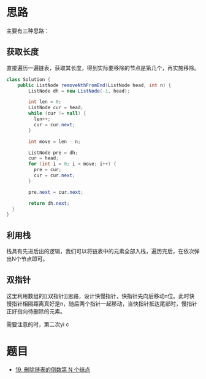 
# 思路

主要有三种思路：
## 获取长度

直接遍历一遍链表，获取其长度，得到实际要移除的节点是第几个，再实施移除。

```java
class Solution {
    public ListNode removeNthFromEnd(ListNode head, int n) {
        ListNode dh = new ListNode(-1, head);

        int len = 0;
        ListNode cur = head;
        while (cur != null) {
          len++;
          cur = cur.next;
        }

        int move = len - n;

        ListNode pre = dh;
        cur = head;
        for (int i = 0; i < move; i++) {
          pre = cur;
          cur = cur.next;
        }

        pre.next = cur.next;

        return dh.next;
  }
}
```
## 利用栈

栈具有先进后出的逻辑，我们可以将链表中的元素全部入栈，遍历完后，在依次弹出N个节点即可。

## 双指针

这里利用数组的[[双指针]]思路，设计快慢指针，快指针先向后移动n位。此时快慢指针相隔距离真好是n，随后两个指针一起移动，当快指针抵达尾部时，慢指针正好指向待删除的元素。

需要注意的时，第二次yi c



# 题目

- [19. 删除链表的倒数第 N 个结点](https://leetcode.cn/problems/remove-nth-node-from-end-of-list/)